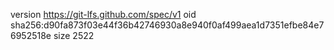 version https://git-lfs.github.com/spec/v1
oid sha256:d90fa873f03e44f36b42746930a8e940f0af499aea1d7351efbe84e76952518e
size 2522
